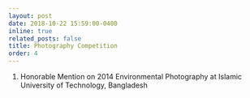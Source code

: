 ```yaml
---
layout: post
date: 2018-10-22 15:59:00-0400
inline: true
related_posts: false
title: Photography Competition
order: 4
---
```


1. Honorable Mention on 2014 Environmental Photography at Islamic University of Technology, Bangladesh
